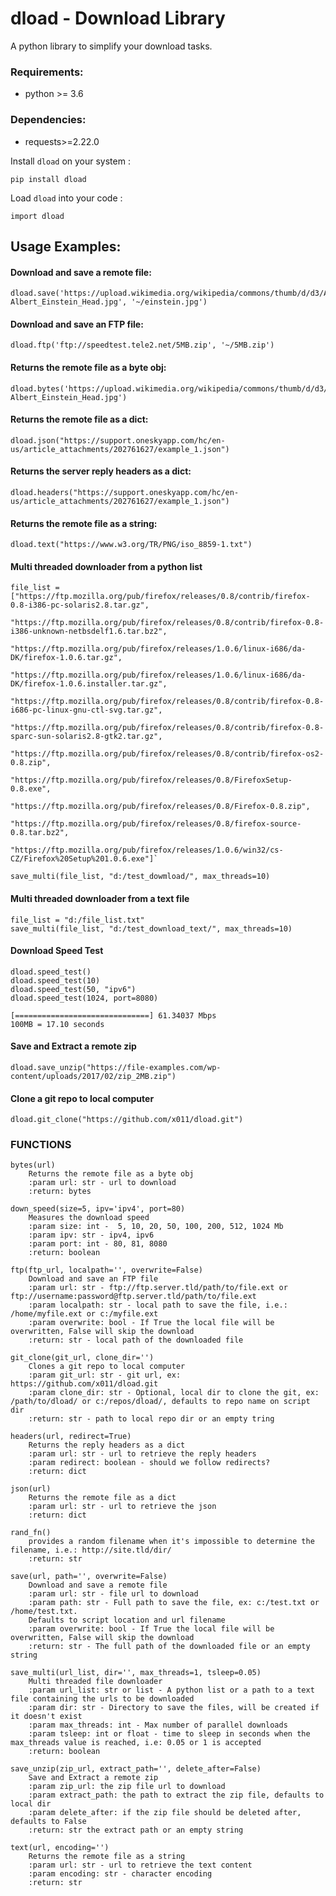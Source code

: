 # dload - Download Library

A python library to simplify your download tasks.


### Requirements:
+ python >= 3.6 

### Dependencies:
+ requests>=2.22.0

Install `dload` on your system : 

```
pip install dload
```

Load `dload` into your code : 

```
import dload
```

## Usage Examples:

#### Download and save a remote file:
```
dload.save('https://upload.wikimedia.org/wikipedia/commons/thumb/d/d3/Albert_Einstein_Head.jpg/800px-Albert_Einstein_Head.jpg', '~/einstein.jpg')  
```

#### Download and save an FTP file:
```
dload.ftp('ftp://speedtest.tele2.net/5MB.zip', '~/5MB.zip') 
```

#### Returns the remote file as a byte obj:
```
dload.bytes('https://upload.wikimedia.org/wikipedia/commons/thumb/d/d3/Albert_Einstein_Head.jpg/800px-Albert_Einstein_Head.jpg')
```

#### Returns the remote file as a dict:
```
dload.json("https://support.oneskyapp.com/hc/en-us/article_attachments/202761627/example_1.json")
```

#### Returns the server reply headers as a dict:
```
dload.headers("https://support.oneskyapp.com/hc/en-us/article_attachments/202761627/example_1.json")
```

#### Returns the remote file as a string:
```
dload.text("https://www.w3.org/TR/PNG/iso_8859-1.txt")
```

#### Multi threaded downloader from a python list
```
file_list = ["https://ftp.mozilla.org/pub/firefox/releases/0.8/contrib/firefox-0.8-i386-pc-solaris2.8.tar.gz",
             "https://ftp.mozilla.org/pub/firefox/releases/0.8/contrib/firefox-0.8-i386-unknown-netbsdelf1.6.tar.bz2",
             "https://ftp.mozilla.org/pub/firefox/releases/1.0.6/linux-i686/da-DK/firefox-1.0.6.tar.gz",
             "https://ftp.mozilla.org/pub/firefox/releases/1.0.6/linux-i686/da-DK/firefox-1.0.6.installer.tar.gz",
             "https://ftp.mozilla.org/pub/firefox/releases/0.8/contrib/firefox-0.8-i686-pc-linux-gnu-ctl-svg.tar.gz",
             "https://ftp.mozilla.org/pub/firefox/releases/0.8/contrib/firefox-0.8-sparc-sun-solaris2.8-gtk2.tar.gz",
             "https://ftp.mozilla.org/pub/firefox/releases/0.8/contrib/firefox-os2-0.8.zip",
             "https://ftp.mozilla.org/pub/firefox/releases/0.8/FirefoxSetup-0.8.exe",
             "https://ftp.mozilla.org/pub/firefox/releases/0.8/Firefox-0.8.zip",
             "https://ftp.mozilla.org/pub/firefox/releases/0.8/firefox-source-0.8.tar.bz2",
             "https://ftp.mozilla.org/pub/firefox/releases/1.0.6/win32/cs-CZ/Firefox%20Setup%201.0.6.exe"]`

save_multi(file_list, "d:/test_dowmload/", max_threads=10)
```


#### Multi threaded downloader from a text file
```
file_list = "d:/file_list.txt"
save_multi(file_list, "d:/test_download_text/", max_threads=10)
```


#### Download Speed Test
```
dload.speed_test()
dload.speed_test(10)
dload.speed_test(50, "ipv6")
dload.speed_test(1024, port=8080)

[==============================] 61.34037 Mbps
100MB = 17.10 seconds
```

#### Save and Extract a remote zip
```
dload.save_unzip("https://file-examples.com/wp-content/uploads/2017/02/zip_2MB.zip")
```

#### Clone a git repo to local computer
```
dload.git_clone("https://github.com/x011/dload.git")
```

### FUNCTIONS

    bytes(url)
        Returns the remote file as a byte obj
        :param url: str - url to download
        :return: bytes
    
    down_speed(size=5, ipv='ipv4', port=80)
        Measures the download speed
        :param size: int -  5, 10, 20, 50, 100, 200, 512, 1024 Mb
        :param ipv: str - ipv4, ipv6
        :param port: int - 80, 81, 8080
        :return: boolean
    
    ftp(ftp_url, localpath='', overwrite=False) 
        Download and save an FTP file
        :param url: str - ftp://ftp.server.tld/path/to/file.ext or ftp://username:password@ftp.server.tld/path/to/file.ext
        :param localpath: str - local path to save the file, i.e.: /home/myfile.ext or c:/myfile.ext
        :param overwrite: bool - If True the local file will be overwritten, False will skip the download
        :return: str - local path of the downloaded file
    
    git_clone(git_url, clone_dir='')
        Clones a git repo to local computer
        :param git_url: str - git url, ex: https://github.com/x011/dload.git
        :param clone_dir: str - Optional, local dir to clone the git, ex: /path/to/dload/ or c:/repos/dload/, defaults to repo name on script dir
        :return: str - path to local repo dir or an empty tring
    
    headers(url, redirect=True)
        Returns the reply headers as a dict
        :param url: str - url to retrieve the reply headers
        :param redirect: boolean - should we follow redirects?
        :return: dict
    
    json(url)
        Returns the remote file as a dict
        :param url: str - url to retrieve the json
        :return: dict
    
    rand_fn()
        provides a random filename when it's impossible to determine the filename, i.e.: http://site.tld/dir/
        :return: str
    
    save(url, path='', overwrite=False)
        Download and save a remote file
        :param url: str - file url to download
        :param path: str - Full path to save the file, ex: c:/test.txt or /home/test.txt.
        Defaults to script location and url filename
        :param overwrite: bool - If True the local file will be overwritten, False will skip the download
        :return: str - The full path of the downloaded file or an empty string
    
    save_multi(url_list, dir='', max_threads=1, tsleep=0.05)
        Multi threaded file downloader
        :param url_list: str or list - A python list or a path to a text file containing the urls to be downloaded
        :param dir: str - Directory to save the files, will be created if it doesn't exist
        :param max_threads: int - Max number of parallel downloads
        :param tsleep: int or float - time to sleep in seconds when the max_threads value is reached, i.e: 0.05 or 1 is accepted
        :return: boolean
    
    save_unzip(zip_url, extract_path='', delete_after=False)
        Save and Extract a remote zip
        :param zip_url: the zip file url to download
        :param extract_path: the path to extract the zip file, defaults to local dir
        :param delete_after: if the zip file should be deleted after, defaults to False
        :return: str the extract path or an empty string
    
    text(url, encoding='')
        Returns the remote file as a string
        :param url: str - url to retrieve the text content
        :param encoding: str - character encoding
        :return: str